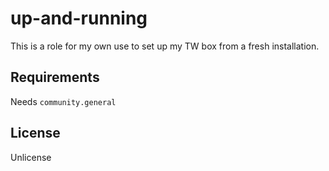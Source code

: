 up-and-running
=========

This is a role for my own use to set up my TW box from a fresh installation.

Requirements
------------

Needs `community.general`

License
-------

Unlicense